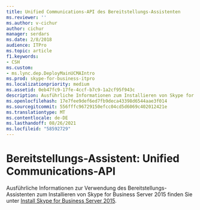 ```yaml
---
title: Unified Communications-API des Bereitstellungs-Assistenten
ms.reviewer: ''
ms.author: v-cichur
author: cichur
manager: serdars
ms.date: 2/8/2018
audience: ITPro
ms.topic: article
f1.keywords:
- CSH
ms.custom:
- ms.lync.dep.DeployMainUCMAIntro
ms.prod: skype-for-business-itpro
ms.localizationpriority: medium
ms.assetid: 0eb47fc9-17fe-4ccf-b7c9-1a2cf95f943c
description: Ausführliche Informationen zum Installieren von Skype for Business Server 2015 mithilfe des Bereitstellungs-Assistenten finden Sie unter Installieren Skype for Business Server 2015.
ms.openlocfilehash: 17e7fee9def6ed7fb9deca43398d6544aae3f014
ms.sourcegitcommit: 556fffc96729150efcc04cd5d6069c402012421e
ms.translationtype: MT
ms.contentlocale: de-DE
ms.lasthandoff: 08/26/2021
ms.locfileid: "58592729"
---
```

# <a name="deployment-wizard-unified-communications-api"></a>Bereitstellungs-Assistent: Unified Communications-API
 
Ausführliche Informationen zur Verwendung des Bereitstellungs-Assistenten zum Installieren von Skype for Business Server 2015 finden Sie unter [Install Skype for Business Server 2015](../../deploy/install/install.md).
  

